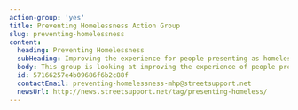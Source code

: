 ```yaml
---
action-group: 'yes'
title: Preventing Homelessness Action Group
slug: preventing-homelessness
content:
  heading: Preventing Homelessness
  subHeading: Improving the experience for people presenting as homeless at Manchester town hall
  body: This group is looking at improving the experience of people presenting as homeless at the town hall. It includes people with lived experience of attending the town hall, staff, management and support workers for the sector.
  id: 57166257e4b09686f6b2c88f
  contactEmail: preventing-homelessness-mhp@streetsupport.net
  newsUrl: http://news.streetsupport.net/tag/presenting-homeless/
---
```


